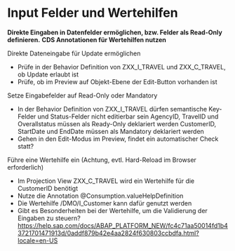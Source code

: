 # Input Felder und Wertehilfen

**Direkte Eingaben in Datenfelder ermöglichen, bzw. Felder als Read-Only definieren.**
**CDS Annotationen für Wertehilfen nutzen**

Direkte Dateneingabe für Update ermöglichen
  - Prüfe in der Behavior Definition von ZXX_I_TRAVEL und ZXX_C_TRAVEL, ob Update erlaubt ist
  - Prüfe, ob im Preview auf Objekt-Ebene der Edit-Button vorhanden ist
  
Setze Eingabefelder auf Read-Only oder Mandatory
  - In der Behavior Definition von ZXX_I_TRAVEL dürfen semantische Key-Felder und Status-Felder nicht editierbar sein
      AgencyID, TravelID und Overallstatus müssen als Ready-Only deklariert werden
      CustomerID, StartDate und EndDate müssen als Mandatory deklariert werden
  - Gehen in den Edit-Modus im Preview, findet ein automatischer Check statt?

Führe eine Wertehilfe ein (Achtung, evtl. Hard-Reload im Browser erforderlich)
  - Im Projection View ZXX_C_TRAVEL wird ein Wertehilfe für die CustomerID benötigt
  - Nutze die Annotation @Consumption.valueHelpDefinition
  - Die Wertehilfe /DMO/I_Customer kann dafür genutzt werden
  - Gibt es Besonderheiten bei der Wertehilfe, um die Validierung der Eingaben zu steuern?
  https://help.sap.com/docs/ABAP_PLATFORM_NEW/fc4c71aa50014fd1b43721701471913d/0addf879b42e4aa2824f630803ccbdfa.html?locale=en-US



    

